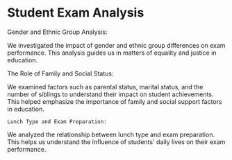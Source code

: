 # Student Exam Analysis

  Gender and Ethnic Group Analysis:

We investigated the impact of gender and ethnic group differences on exam performance. This analysis guides us in matters of equality and justice in education.

   The Role of Family and Social Status:

We examined factors such as parental status, marital status, and the number of siblings to understand their impact on student achievements. This helped emphasize the importance of family and social support factors in education.

    Lunch Type and Exam Preparation:

We analyzed the relationship between lunch type and exam preparation. This helps us understand the influence of students' daily lives on their exam performance.
